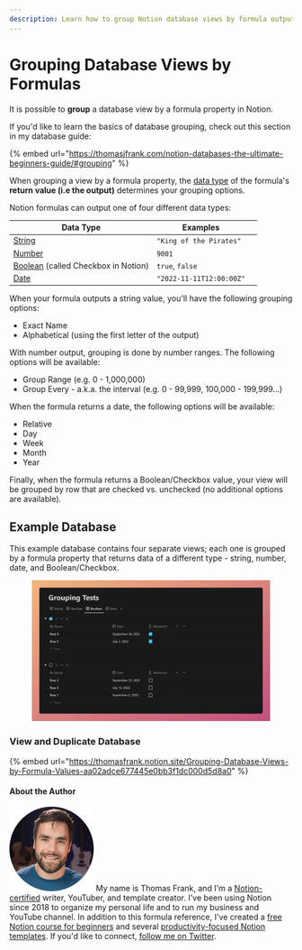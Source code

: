 ```yaml
---
description: Learn how to group Notion database views by formula output.
---
```


# Grouping Database Views by Formulas

It is possible to **group** a database view by a formula property in Notion.

If you'd like to learn the basics of database grouping, check out this section in my database guide:

{% embed url="https://thomasjfrank.com/notion-databases-the-ultimate-beginners-guide/#grouping" %}

When grouping a view by a formula property, the [data type](../formula-basics/data-types/) of the formula's **return value (i.e the output)** determines your grouping options.&#x20;

Notion formulas can output one of four different data types:

| Data Type                                                                               | Examples                 |   |
| --------------------------------------------------------------------------------------- | ------------------------ | - |
| [String](../formula-basics/data-types/string.md)                                        | `"King of the Pirates"`  |   |
| [Number](../formula-basics/data-types/number.md)                                        | `9001`                   |   |
| [Boolean](../formula-basics/data-types/boolean-checkbox.md) (called Checkbox in Notion) | `true`, `false`          |   |
| [Date](../formula-basics/data-types/date-data-type.md)                                  | `"2022-11-11T12:00:00Z"` |   |

When your formula outputs a string value, you'll have the following grouping options:

* Exact Name
* Alphabetical (using the first letter of the output)

With number output, grouping is done by number ranges. The following options will be available:

* Group Range (e.g. 0 - 1,000,000)
* Group Every - a.k.a. the interval (e.g. 0 - 99,999, 100,000 - 199,999...)

When the formula returns a date, the following options will be available:

* Relative
* Day
* Week
* Month
* Year

Finally, when the formula returns a Boolean/Checkbox value, your view will be grouped by row that are checked vs. unchecked (no additional options are available).

## Example Database

This example database contains four separate views; each one is grouped by a formula property that returns data of a different type - string, number, date, and Boolean/Checkbox.

<figure><img src="../.gitbook/assets/Group Notion Database Views by Formula Property.png" alt=""><figcaption></figcaption></figure>

### View and Duplicate Database

{% embed url="https://thomasfrank.notion.site/Grouping-Database-Views-by-Formula-Values-aa02adce677445e0bb3f1dc000d5d8a0" %}

#### About the Author

<img src="../.gitbook/assets/Notion Fundamentals with Thomas Frank - Avatar 2021 compressed (1).png" alt="" data-size="line"> My name is Thomas Frank, and I'm a [Notion-certified](https://www.credly.com/badges/95fae13a-17bf-4b4a-a3d2-d58c8a3e6a2a/public\_url) writer, YouTuber, and template creator. I've been using Notion since 2018 to organize my personal life and to run my business and YouTube channel. In addition to this formula reference, I've created a [free Notion course for beginners](https://thomasjfrank.com/fundamentals/) and several [productivity-focused Notion templates](https://thomasjfrank.com/templates/). If you'd like to connect, [follow me on Twitter](https://twitter.com/TomFrankly).
